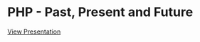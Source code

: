 # PHP - Past, Present and Future

[View Presentation](http://www.lukerodgers.co.uk/presentation-php-past-present-future)
